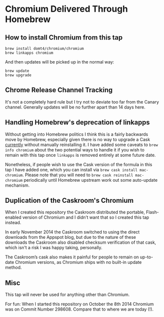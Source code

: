 # Chromium Delivered Through Homebrew

## How to install Chromium from this tap

```
brew install domt4/chromium/chromium
brew linkapps chromium
```

And then updates will be picked up in the normal way:

```
brew update
brew upgrade
```

## Chrome Release Channel Tracking

It's not a completely hard rule but I try not to deviate too far from the
Canary channel. Generally updates will be no further apart than 14 days
here.

## Handling Homebrew's deprecation of linkapps

Without getting into Homebrew politics I think this is a fairly backwards move
by Homebrew, especially given there is no way to upgrade a Cask
[currently](https://github.com/Homebrew/brew/pull/1523) without manually
reinstalling it. I have added some caveats to `brew info chromium` about the
two potential ways to handle it if you wish to remain with this tap once
`linkapps` is removed entirely at some future date.

Nonetheless, if people wish to use the Cask version of the formula in this tap
I have added one, which you can install via `brew cask install mac-chromium`.
Please note that you will need to `brew cask reinstall mac-chromium`
periodically until Homebrew upstream work out some auto-update mechanism.

## Duplication of the Caskroom's Chromium

When I created this repository the Caskroom distributed the portable,
Flash-enabled version of Chromium and I didn’t want that so I created this
tap instead.

In early November 2014 the Caskroom switched to using the direct downloads
from the Appspot blog, but due to the nature of these downloads the Caskroom
also disabled checksum verification of that cask, which isn't a risk I was
happy taking, personally.

The Caskroom’s cask also makes it painful for people to remain on up-to-date
Chromium versions, as Chromium ships with no built-in update method.

## Misc

This tap will never be used for anything other than Chromium.

For fun: When I started this repository on October the 8th 2014 Chromium was on
Commit Number 298608. Compare that to where we are today (!).
